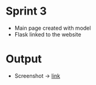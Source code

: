 # Sprint 3
* Main page created with model
* Flask linked to the website

# Output
* Screenshot -> [link](https://drive.google.com/file/d/1Nq6DR4_ZWx7sZGWPN94qWkEK2TBAJGLC/view?usp=sharing)

